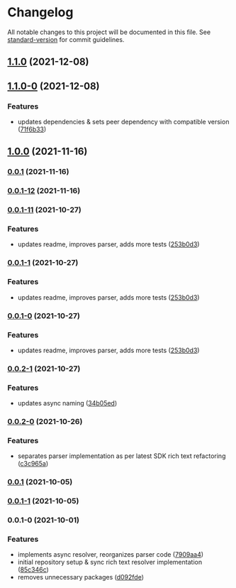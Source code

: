 # Changelog

All notable changes to this project will be documented in this file. See [standard-version](https://github.com/conventional-changelog/standard-version) for commit guidelines.

## [1.1.0](https://github.com/Kentico/kontent-delivery-node-parser/compare/v1.1.0-0...v1.1.0) (2021-12-08)

## [1.1.0-0](https://github.com/Kentico/kontent-delivery-node-parser/compare/v1.0.0...v1.1.0-0) (2021-12-08)


### Features

* updates dependencies & sets peer dependency with compatible version ([71f6b33](https://github.com/Kentico/kontent-delivery-node-parser/commit/71f6b33396a331122b8f294d2c46ba0019b2b0db))

## [1.0.0](https://github.com/Kentico/kontent-delivery-node-parser/compare/v0.0.1-12...v1.0.0) (2021-11-16)

### [0.0.1](https://github.com/Kentico/kontent-delivery-node-parser/compare/v0.0.1-12...v0.0.1) (2021-11-16)

### [0.0.1-12](https://github.com/Kentico/kontent-delivery-node-parser/compare/v0.0.1-11...v0.0.1-12) (2021-11-16)

### [0.0.1-11](https://github.com/Kentico/kontent-delivery-node-parser/compare/v0.0.2-1...v0.0.1-11) (2021-10-27)


### Features

* updates readme, improves parser, adds more tests ([253b0d3](https://github.com/Kentico/kontent-delivery-node-parser/commit/253b0d3fb07f8bc1bbeb445b27b06ad048b53b10))

### [0.0.1-1](https://github.com/Kentico/kontent-delivery-node-parser/compare/v0.0.2-1...v0.0.1-1) (2021-10-27)


### Features

* updates readme, improves parser, adds more tests ([253b0d3](https://github.com/Kentico/kontent-delivery-node-parser/commit/253b0d3fb07f8bc1bbeb445b27b06ad048b53b10))

### [0.0.1-0](https://github.com/Kentico/kontent-delivery-node-parser/compare/v0.0.2-1...v0.0.1-0) (2021-10-27)


### Features

* updates readme, improves parser, adds more tests ([253b0d3](https://github.com/Kentico/kontent-delivery-node-parser/commit/253b0d3fb07f8bc1bbeb445b27b06ad048b53b10))

### [0.0.2-1](https://github.com/Kentico/kontent-delivery-sdk-js/compare/v0.0.2-0...v0.0.2-1) (2021-10-27)


### Features

* updates async naming ([34b05ed](https://github.com/Kentico/kontent-delivery-sdk-js/commit/34b05ed562ef894a65b26009de3960bd54065fe5))

### [0.0.2-0](https://github.com/Kentico/kontent-delivery-sdk-js/compare/v0.0.1...v0.0.2-0) (2021-10-26)


### Features

* separates parser implementation as per latest SDK rich text refactoring ([c3c965a](https://github.com/Kentico/kontent-delivery-sdk-js/commit/c3c965aebb652614f9ddc17b8edab74fed97dc9e))

### [0.0.1](https://github.com/Kentico/kontent-delivery-sdk-js/compare/v0.0.1-1...v0.0.1) (2021-10-05)

### [0.0.1-1](https://github.com/Kentico/kontent-delivery-sdk-js/compare/v0.0.1-0...v0.0.1-1) (2021-10-05)

### 0.0.1-0 (2021-10-01)


### Features

* implements async resolver, reorganizes parser code ([7909aa4](https://github.com/Kentico/kontent-delivery-sdk-js/commit/7909aa4d94255716d84f324932321603d96372e6))
* initial repository setup & sync rich text resolver implementation ([85c346c](https://github.com/Kentico/kontent-delivery-sdk-js/commit/85c346c6e485cb7eac2ceaf28ddedb315fd52fbc))
* removes unnecessary packages ([d092fde](https://github.com/Kentico/kontent-delivery-sdk-js/commit/d092fdea5984f128b4aa5cc7f8c09eac0436441b))
